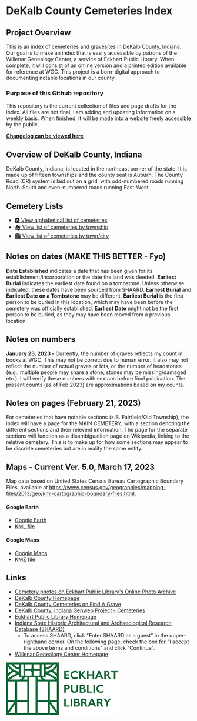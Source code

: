 # DeKalb County Cemeteries Index

## Project Overview

This is an index of cemeteries and gravesites in DeKalb County, Indiana. Our goal is to make an index that is easily accessible by patrons of the Willenar Genealogy Center, a service of Eckhart Public Library. When complete, it will consist of an online version and a printed edition available for reference at WGC. This project is a born-digital approach to documenting notable locations in our county.


### Purpose of this Github repository

This repository is the current collection of files and page drafts for the index. All files are not final, I am adding and updating information on a weekly basis. When finished, it will be made into a website freely accessible by the public.

**[Changelog can be viewed here](http://github.com/FyoAtEPL/DeKalbCemeteries/blob/main/changelog.md "Changelog can be viewed here")**

## Overview of DeKalb County, Indiana

DeKalb County, Indiana, is located in the northeast corner of the state. It is made up of fifteen townships and the county seat is Auburn. The County Road (CR) system is laid out on a grid, with odd-numbered roads running North-South and even-numbered roads running East-West.

## Cemetery Lists
- [:a: View alphabetical list of cemeteries](https://github.com/FyoAtEPL/DeKalbCemeteries/blob/main/cemeteriesAlphabetical.md "View alphabetical list of cemeteries")
- [:houses: View list of cemeteries by township](https://github.com/FyoAtEPL/DeKalbCemeteries/blob/main/cemeteriesTownship.md "View list of cemeteries by township")
- [:cityscape: View list of cemeteries by town/city](https://github.com/FyoAtEPL/DeKalbCemeteries/blob/main/cemeteriesTownCity.md "View list of cemeteries by town or city")

## Notes on dates (MAKE THIS BETTER - Fyo) 
**Date Established** indicates a date that has been given for its establishment/incorporation or the date the land was deeded. **Earliest Burial** indicates the earliest date found on a tombstone. Unless otherwise indicated, these dates have been sourced from SHAARD. **Earliest Burial** and **Earliest Date on a Tombstone** may be different. **Earliest Burial** is the first person to be buried in this location, which may have been before the cemetery was officially established. **Earliest Date** might not be the first person to be buried, as they may have been moved from a previous location.

## Notes on numbers
**January 23, 2023 -** Currently, the number of graves reflects my count in books at WGC. This may not be correct due to human error. It also may not reflect the number of actual graves or lots, or the number of headstones (e.g., multiple people may share a stone, stones may be missing/damaged etc.). I will verify these numbers with sextans before final publication. The present counts (as of Feb 2023) are approximations based on my counts.

## Notes on pages (February 21, 2023)
For cemeteries that have notable sections (z.B. Fairfield/Old Township), the index will have a page for the MAIN CEMETERY, with a section denoting the different sections and their relevent information. The page for the separate sections will function as a disambiguatiion page on Wikipedia, linking to the relative cemetery. This is to make up for how some sections may appear to be discrete cemeteries but are in reality the same entity.


## Maps - Current Ver. 5.0, March 17, 2023

Map data based on United States Census Bureau Cartographic Boundary Files, available at https://www.census.gov/geographies/mapping-files/2013/geo/kml-cartographic-boundary-files.html.
#### Google Earth
- [Google Earth](https://earth.google.com/earth/d/1IkB4vdsmJQTE0EF9CAFmJNGzmwCz2O-d?usp=sharing "Google Earth")
- [KML file](https://earth.google.com/earth/d/1lNTxB3NIYY_rLTK2WLFrQ5BmHhmiyM2m?usp=sharing "KML file")
#### Google Maps
- [Google Maps](https://www.google.com/maps/d/edit?mid=1g5GlSAiXWY8rKhc8FN3yPEFBfCA0GXA&usp=sharing "Google Maps")
- [KMZ file](https://github.com/FyoAtEPL/DeKalbCemeteries/blob/main/mapFiles/DeKalb%20Cemetery%20Locations%205.0.kmz "KMZ file")

## Links
- [Cemetery photos on Eckhart Public Library's Online Photo Archive](https://willennar.catalogaccess.com/advanced-search?includedFields=Objects%2CPhotos%2CArchives%2CLibrary%2CPeople%2CContainers&Title=cemetery&page=1&size=10&withImages=false/ "Cemetery photos on Eckhart Public Library's Online Photo Archive")
- [DeKalb County Homepage](https://www.co.dekalb.in.us/ "DeKalb County Homepage")
- [DeKalb County Cemeteries on Find A Grave](https://www.findagrave.com/cemetery/search?cemetery-name=&cemetery-loc=DeKalb+County%2C+Indiana%2C+United+States+of+America&only-with-cemeteries=cemOnly&locationId=county_808&page=1#cem-84169/ "DeKalb County Cemeteries on Find A Grave")
- [DeKalb County, Indiana Genweb Project - Cemeteries](http://ingenweb.org/indekalb/cemetery/cem.html "DeKalb County, Indiana Genweb Project - Cemeteries")
- [Eckhart Public Library Homepage](https://www.epl.lib.in.us/ "Eckhart Public Library Homepage")
- [Indiana State Historic Architectural and Archaeological Research Database (SHAARD)](https://secure.in.gov/apps/dnr/shaard/welcome.html "Indiana State Historic Architectural and Archaeological Research Database (SHAARD)")
  - To access SHAARD, click "Enter SHAARD as a guest" in the upper-righthand corner. On the following page, check the box for "I accept the above terms and conditions" and click "Continue".
- [Willenar Genealogy Center Homepage](https://epl.lib.in.us/genealogy/ "Willenar Genealogy Center Homepage")


[![Eckhart Public Library Logo](https://github.com/FyoAtEPL/DeKalbCemeteries/blob/main/images/EPL%20logo.png "Eckhart Public Library Logo")](https://epl.lib.in.us/)
